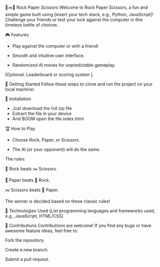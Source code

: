🧱✂️📜 Rock Paper Scissors
Welcome to Rock Paper Scissors, a fun and simple game built using [insert your tech stack, e.g., Python, JavaScript]! Challenge your friends or test your luck against the computer in this timeless battle of choices.

🎮 Features
- Play against the computer or with a friend!

- Smooth and intuitive user interface.

- Randomized AI moves for unpredictable gameplay.

[Optional: Leaderboard or scoring system ].



🚀 Getting Started
Follow these steps to clone and run the project on your local machine:

🔽 Installation
- Just download the full zip file
- Extract the file in your device
- And BOOM open the file index.html




🏆 How to Play
- Choose Rock, Paper, or Scissors.

- The AI (or your opponent) will do the same.


The rules:

🧱 Rock beats ✂️ Scissors.

📜 Paper beats 🧱 Rock.

✂️ Scissors beats 📜 Paper.

The winner is decided based on these classic rules!



🔧 Technologies Used
[List programming languages and frameworks used, e.g., JavaScript, HTML/CSS]


🤝 Contributions
Contributions are welcome! If you find any bugs or have awesome feature ideas, feel free to:

Fork the repository.

Create a new branch.

Submit a pull request.

